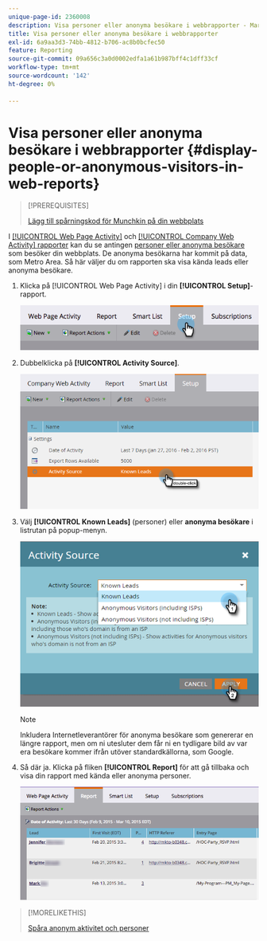```yaml
---
unique-page-id: 2360008
description: Visa personer eller anonyma besökare i webbrapporter - Marketo Docs - produktdokumentation
title: Visa personer eller anonyma besökare i webbrapporter
exl-id: 6a9aa3d3-74bb-4812-b706-ac8b0bcfec50
feature: Reporting
source-git-commit: 09a656c3a0d0002edfa1a61b987bff4c1dff33cf
workflow-type: tm+mt
source-wordcount: '142'
ht-degree: 0%

---
```


# Visa personer eller anonyma besökare i webbrapporter {#display-people-or-anonymous-visitors-in-web-reports}

>[!PREREQUISITES]
>
>[Lägg till spårningskod för Munchkin på din webbplats](/help/marketo/product-docs/administration/additional-integrations/add-munchkin-tracking-code-to-your-website.md)

I [[!UICONTROL Web Page Activity]](/help/marketo/product-docs/reporting/basic-reporting/report-types/web-page-activity-report.md) och [[!UICONTROL Company Web Activity] rapporter](/help/marketo/product-docs/reporting/basic-reporting/report-types/company-web-activity-report.md) kan du se antingen [personer eller anonyma besökare](/help/marketo/product-docs/core-marketo-concepts/smart-lists-and-static-lists/managing-people-in-smart-lists/understanding-anonymous-activity-and-people.md) som besöker din webbplats. De anonyma besökarna har kommit på data, som Metro Area.  Så här väljer du om rapporten ska visa kända leads eller anonyma besökare.

1. Klicka på [!UICONTROL Web Page Activity] i din **[!UICONTROL Setup]**-rapport.

   ![](assets/image2015-3-10-11-3a43-3a13.png)

1. Dubbelklicka på **[!UICONTROL Activity Source]**.

   ![](assets/image2016-2-2-14-3a5-3a59.png)

1. Välj **[!UICONTROL Known Leads]** (personer) eller **anonyma besökare** i listrutan på popup-menyn.

   ![](assets/image2016-2-2-14-3a7-3a8.png)

   >[!NOTE]
   >
   >Inkludera Internetleverantörer för anonyma besökare som genererar en längre rapport, men om ni utesluter dem får ni en tydligare bild av var era besökare kommer ifrån utöver standardkällorna, som Google.

1. Så där ja. Klicka på fliken **[!UICONTROL Report]** för att gå tillbaka och visa din rapport med kända eller anonyma personer.

   ![](assets/image2015-3-10-11-3a48-3a36.png)

>[!MORELIKETHIS]
>
>[Spåra anonym aktivitet och personer](/help/marketo/product-docs/reporting/basic-reporting/report-activity/tracking-anonymous-activity-and-people.md)
